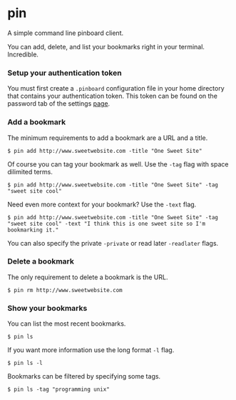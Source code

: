 # pin

A simple command line pinboard client.

You can add, delete, and list your bookmarks right in your terminal. Incredible.

### Setup your authentication token

You must first create a `.pinboard` configuration file in your home directory
that contains your authentication token. This token can be found on the password
tab of the settings [page](https://pinboard.in/settings/password).

### Add a bookmark

The minimum requirements to add a bookmark are a URL and a title. 

`$ pin add http://www.sweetwebsite.com -title "One Sweet Site"`

Of course you can tag your bookmark as well. Use the `-tag` flag with space
dilimited terms.

`$ pin add http://www.sweetwebsite.com -title "One Sweet Site" -tag "sweet site
cool"`

Need even more context for your bookmark? Use the `-text` flag.

`$ pin add http://www.sweetwebsite.com -title "One Sweet Site" -tag "sweet site
cool" -text "I think this is one sweet site so I'm bookmarking it."`

You can also specify the private `-private` or read later `-readlater` flags.

### Delete a bookmark

The only requirement to delete a bookmark is the URL.

`$ pin rm http://www.sweetwebsite.com`

### Show your bookmarks

You can list the most recent bookmarks.

`$ pin ls`

If you want more information use the long format `-l` flag.

`$ pin ls -l`

Bookmarks can be filtered by specifying some tags.

`$ pin ls -tag "programming unix"`
